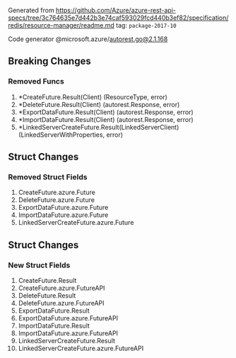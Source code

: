 Generated from https://github.com/Azure/azure-rest-api-specs/tree/3c764635e7d442b3e74caf593029fcd440b3ef82/specification/redis/resource-manager/readme.md tag: `package-2017-10`

Code generator @microsoft.azure/autorest.go@2.1.168

## Breaking Changes

### Removed Funcs

1. *CreateFuture.Result(Client) (ResourceType, error)
1. *DeleteFuture.Result(Client) (autorest.Response, error)
1. *ExportDataFuture.Result(Client) (autorest.Response, error)
1. *ImportDataFuture.Result(Client) (autorest.Response, error)
1. *LinkedServerCreateFuture.Result(LinkedServerClient) (LinkedServerWithProperties, error)

## Struct Changes

### Removed Struct Fields

1. CreateFuture.azure.Future
1. DeleteFuture.azure.Future
1. ExportDataFuture.azure.Future
1. ImportDataFuture.azure.Future
1. LinkedServerCreateFuture.azure.Future

## Struct Changes

### New Struct Fields

1. CreateFuture.Result
1. CreateFuture.azure.FutureAPI
1. DeleteFuture.Result
1. DeleteFuture.azure.FutureAPI
1. ExportDataFuture.Result
1. ExportDataFuture.azure.FutureAPI
1. ImportDataFuture.Result
1. ImportDataFuture.azure.FutureAPI
1. LinkedServerCreateFuture.Result
1. LinkedServerCreateFuture.azure.FutureAPI

